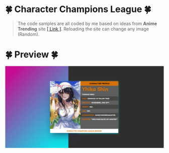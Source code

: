 # 🍀 Character Champions League 🍀
> The code samples are all coded by me based on ideas from <b>Anime Trending</b> site <a href="https://www.facebook.com/Anitrendz">[ Link ]</a>.
> Reloading the site can change any image (Random).
# 🍀 Preview 🍀
<a align="right" href="https://nino.is-a.dev/" target="_blank">
    <img align="center" width="auto" src="https://raw.githubusercontent.com/TokisakiNinoVn/CharacterChampionsLeague/main/images/preview.png"/>
</a>
